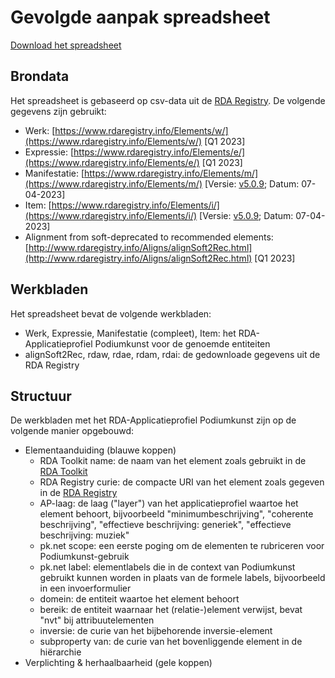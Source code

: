 # Gevolgde aanpak spreadsheet

[Download het spreadsheet](../assets/RDA-AP_Podiumkunst-net.xlsx)

## Brondata

Het spreadsheet is gebaseerd op csv-data uit de [RDA Registry](http://www.rdaregistry.info/). De volgende gegevens zijn gebruikt:

* Werk: [https://www.rdaregistry.info/Elements/w/](https://www.rdaregistry.info/Elements/w/) [Q1 2023]
* Expressie: [https://www.rdaregistry.info/Elements/e/](https://www.rdaregistry.info/Elements/e/) [Q1 2023]
* Manifestatie: [https://www.rdaregistry.info/Elements/m/](https://www.rdaregistry.info/Elements/m/) [Versie: [v5.0.9](https://github.com/RDARegistry/RDA-Vocabularies/releases/tag/v5.0.9); Datum: 07-04-2023]
* Item: [https://www.rdaregistry.info/Elements/i/](https://www.rdaregistry.info/Elements/i/) [Versie: [v5.0.9](https://github.com/RDARegistry/RDA-Vocabularies/releases/tag/v5.0.9); Datum: 07-04-2023]
* Alignment from soft-deprecated to recommended elements: [http://www.rdaregistry.info/Aligns/alignSoft2Rec.html](http://www.rdaregistry.info/Aligns/alignSoft2Rec.html) [Q1 2023]

## Werkbladen

Het spreadsheet bevat de volgende werkbladen:

* Werk, Expressie, Manifestatie (compleet), Item: het RDA-Applicatieprofiel Podiumkunst voor de genoemde entiteiten
* alignSoft2Rec, rdaw, rdae, rdam, rdai: de gedownloade gegevens uit de RDA Registry

## Structuur

De werkbladen met het RDA-Applicatieprofiel Podiumkunst zijn op de volgende manier opgebouwd:

* Elementaanduiding (blauwe koppen)
  * RDA Toolkit name: de naam van het element zoals gebruikt in de [RDA Toolkit](http://access.rdatoolkit.org/)
  * RDA Registry curie: de compacte URI van het element zoals gegeven in de [RDA Registry](http://www.rdaregistry.info/)
  * AP-laag: de laag ("layer") van het applicatieprofiel waartoe het element behoort, bijvoorbeeld "minimumbeschrijving", "coherente beschrijving", "effectieve beschrijving: generiek", "effectieve beschrijving: muziek"
  * pk.net scope: een eerste poging om de elementen te rubriceren voor Podiumkunst-gebruik
  * pk.net label: elementlabels die in de context van Podiumkunst gebruikt kunnen worden in plaats van de formele labels, bijvoorbeeld in een invoerformulier
  * domein: de entiteit waartoe het element behoort
  * bereik: de entiteit waarnaar het (relatie-)element verwijst, bevat "nvt" bij attribuutelementen
  * inversie: de curie van het bijbehorende inversie-element
  * subproperty van: de curie van het bovenliggende element in de hiërarchie
* Verplichting & herhaalbaarheid (gele koppen)

